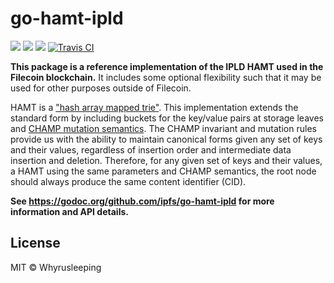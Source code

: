 go-hamt-ipld
==================

[![](https://img.shields.io/badge/made%20by-Protocol%20Labs-blue.svg?style=flat-square)](http://ipn.io)
[![](https://img.shields.io/badge/project-IPFS-blue.svg?style=flat-square)](http://libp2p.io/)
[![](https://img.shields.io/badge/freenode-%23ipfs-blue.svg?style=flat-square)](http://webchat.freenode.net/?channels=%23ipfs)
[![Travis CI](https://travis-ci.org/ipfs/go-hamt-ipld.svg?branch=master)](https://travis-ci.org/ipfs/go-hamt-ipld)

**This package is a reference implementation of the IPLD HAMT used in the
Filecoin blockchain.** It includes some optional flexibility such that it may
be used for other purposes outside of Filecoin.

HAMT is a ["hash array mapped trie"](https://en.wikipedia.org/wiki/Hash_array_mapped_trie).
This implementation extends the standard form by including buckets for the
key/value pairs at storage leaves and [CHAMP mutation semantics](https://michael.steindorfer.name/publications/oopsla15.pdf).
The CHAMP invariant and mutation rules provide us with the ability to maintain
canonical forms given any set of keys and their values, regardless of insertion
order and intermediate data insertion and deletion. Therefore, for any given
set of keys and their values, a HAMT using the same parameters and CHAMP
semantics, the root node should always produce the same content identifier
(CID).

**See https://godoc.org/github.com/ipfs/go-hamt-ipld for more information and
API details.**

## License

MIT © Whyrusleeping
